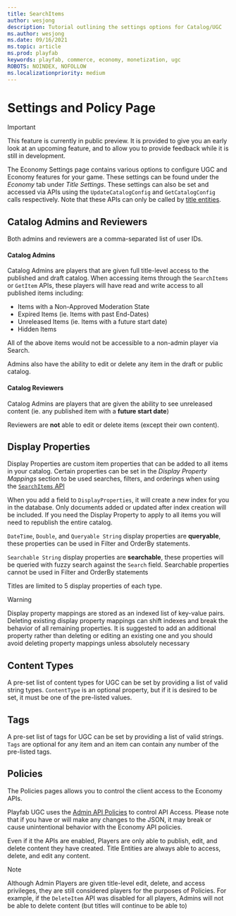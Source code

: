 ```yaml
---
title: SearchItems
author: wesjong
description: Tutorial outlining the settings options for Catalog/UGC
ms.author: wesjong
ms.date: 09/16/2021
ms.topic: article
ms.prod: playfab
keywords: playfab, commerce, economy, monetization, ugc
ROBOTS: NOINDEX, NOFOLLOW
ms.localizationpriority: medium
---
```


# Settings and Policy Page

> [!IMPORTANT]
> This feature is currently in public preview. It is provided to give you an early look at an upcoming feature, and to allow you to provide feedback while it is still in development.  

The Economy Settings page contains various options to configure UGC and Economy features for your game. These settings can be found under the *Economy* tab under *Title Settings*. These settings can also be set and accessed via APIs using the `UpdateCatalogConfig` and `GetCatalogConfig` calls respectively. Note that these APIs can only be called by [title entities](/gaming/playfab/features/data/entities/#title).

## Catalog Admins and Reviewers

Both admins and reviewers are a comma-separated list of user IDs.

#### Catalog Admins
Catalog Admins are players that are given full title-level access to the published and draft catalog. When accessing items through the `SearchItems` or `GetItem` APIs, these players will have read and write access to all published items including:

- Items with a Non-Approved Moderation State
- Expired Items (ie. Items with past End-Dates)
- Unreleased Items (ie. Items with a future start date)
- Hidden Items

All of the above items would not be accessible to a non-admin player via Search.

Admins also have the ability to edit or delete any item in the draft or public catalog.

#### Catalog Reviewers
Catalog Admins are players that are given the ability to see unreleased content (ie. any published item with a **future start date**)

Reviewers are **not** able to edit or delete items (except their own content).

## Display Properties

Display Properties are custom item properties that can be added to all items in your catalog. Certain properties can be set in the *Display Property Mappings* section to be used searches, filters, and orderings when using the [`SearchItems` API](/gaming/playfab/features/commerce/ugc/search)

When you add a field to `DisplayProperties`, it will create a new index for you in the database. Only documents added or updated after index creation will be included. If you need the Display Property to apply to all items you will need to republish the entire catalog.


`DateTime`, `Double`, and `Queryable String` display properties are **queryable**, these properties can be used in Filter and OrderBy statements.

`Searchable String` display properties are **searchable**, these properties will be queried with fuzzy search against the `Search` field. Searchable properties cannot be used in Filter and OrderBy statements

Titles are limited to 5 display properties of each type.

> [!WARNING]
> Display property mappings are stored as an indexed list of key-value pairs. Deleting existing display property mappings can shift indexes and break the behavior of all remaining properties. It is suggested to add an additional property rather than deleting or editing an existing one and you should avoid deleting property mappings unless absolutely necessary

## Content Types

A pre-set list of content types for UGC can be set by providing a list of valid string types. `ContentType` is an optional property, but if it is desired to be set, it must be one of the pre-listed values.

## Tags

A pre-set list of tags for UGC can be set by providing a list of valid strings. `Tags` are optional for any item and an item can contain any number of the pre-listed tags.

## Policies

The Policies pages allows you to control the client access to the Economy APIs.

Playfab UGC uses the [Admin API Policies](/rest/api/playfab/admin/authentication/update-policy) to control API Access. Please note that if you have or will make any changes to the JSON, it may break or cause unintentional behavior with the Economy API policies.

Even if it the APIs are enabled, Players are only able to publish, edit, and delete content they have created. Title Entities are always able to access, delete, and edit any content.

> [!NOTE]
> Although Admin Players are given title-level edit, delete, and access privileges, they are still considered players for the purposes of Policies. For example, if the `DeleteItem` API was disabled for all players, Admins will not be able to delete content (but titles will continue to be able to)
